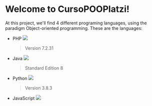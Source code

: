 # Welcome to CursoPOOPlatzi! 

At this project, we'll find 4 different programing languages, using the paradigm Object-oriented programming.
These are the languages:

- PHP  ![](https://i.imgur.com/tN9t7x1.png)
    > Version 7.2.31
- Java ![](https://i.imgur.com/CsAPXfg.png)
	> Standard Edition 8
- Python  ![](https://i.imgur.com/BXYIYTr.png)
  > Version 3.8.3
- JavaScript ![](https://i.imgur.com/J4Jbq7V.png) 

## 
